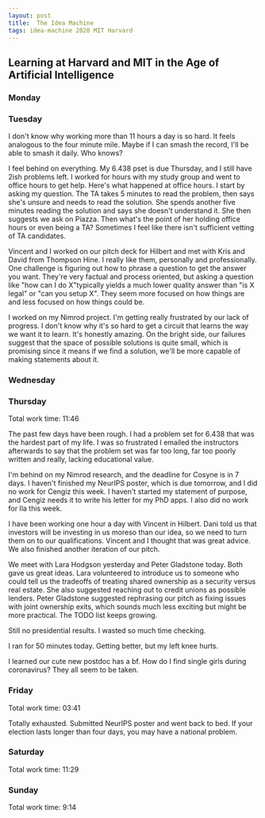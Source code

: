 ```yaml
---
layout: post
title:  The Idea Machine 
tags: idea-machine 2020 MIT Harvard
---
```


## Learning at Harvard and MIT in the Age of Artificial Intelligence

### Monday


### Tuesday

I don't know why working more than 11 hours a day is so hard. It feels analogous to the four minute mile. Maybe if I can smash the record, I'll be able to smash it daily. Who knows?

I feel behind on everything. My 6.438 pset is due Thursday, and I still have 2ish problems left. I worked for hours with my study group and went to office hours to get help. Here's what happened at office hours. I start by asking my question. The TA takes 5 minutes to read the problem, then says she's unsure and needs to read the solution. She spends another five minutes reading the solution and says she doesn't understand it. She then suggests we ask on Piazza. Then what's the point of her holding office hours or even being a TA? Sometimes I feel like there isn't sufficient vetting of TA candidates.

Vincent and I worked on our pitch deck for Hilbert and met with Kris and David from Thompson Hine. I really like them, personally and professionally. One challenge is figuring out how to phrase a question to get the answer you want. They're very factual and process oriented, but asking a question like "how can I do X"typically yields a much lower quality answer than "is X legal" or "can you setup X". They seem more focused on how things are and less focused on how things could be.

I worked on my Nimrod project. I'm getting really frustrated by our lack of progress. I don't know why it's so hard to get a circuit that learns the way we want it to learn. It's honestly amazing. On the bright side, our failures suggest that the space of possible solutions is quite small, which is promising since it means if we find a solution, we'll be more capable of making statements about it.

### Wednesday

### Thursday

Total work time: 11:46

The past few days have been rough. I had a problem set for 6.438 that was the hardest part of my life.
I was so frustrated I emailed the instructors afterwards to say that the problem set was far too long,
far too poorly written and really, lacking educational value.

I'm behind on my Nimrod research, and the deadline for Cosyne is in 7 days. I haven't finished my NeurIPS poster,
which is due tomorrow, and I did no work for Cengiz this week. I haven't started my statement of purpose,
and Cengiz needs it to write his letter for my PhD apps. I also did no work for Ila this week.

I have been working one hour a day with Vincent in Hilbert. Dani told us that investors will be investing in
us moreso than our idea, so we need to turn them on to our qualifications. Vincent and I thought that was
great advice. We also finished another iteration of our pitch.

We meet with Lara Hodgson yesterday and Peter Gladstone today. Both gave us great ideas. Lara volunteered
to introduce us to someone who could tell us the tradeoffs of treating shared ownership as a security versus
real estate. She also suggested reaching out to credit unions as possible lenders. Peter Gladstone suggested rephrasing
our pitch as fixing issues with joint ownership exits, which sounds much less exciting but might be more practical.
The TODO list keeps growing.

Still no presidential results. I wasted so much time checking.

I ran for 50 minutes today. Getting better, but my left knee hurts.

I learned our cute new postdoc has a bf. How do I find single girls during coronavirus? They all seem to be taken.

### Friday

Total work time: 03:41

Totally exhausted. Submitted NeurIPS poster and went back to bed. If your election lasts longer than
four days, you may have a national problem.

### Saturday

Total work time: 11:29

### Sunday

Total work time: 9:14